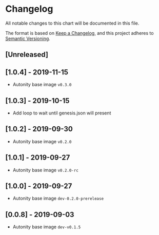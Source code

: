 # Changelog
All notable changes to this chart will be documented in this file.

The format is based on [Keep a Changelog](https://keepachangelog.com/en/1.0.0/),
and this project adheres to [Semantic Versioning](https://semver.org/spec/v2.0.0.html).

## [Unreleased]
## [1.0.4] - 2019-11-15
- Autonity base image `v0.3.0` 

## [1.0.3] - 2019-10-15
- Add loop to wait until genesis.json will present

## [1.0.2] - 2019-09-30
- Autonity base image `v0.2.0`

## [1.0.1] - 2019-09-27
- Autonity base image `v0.2.0-rc`

## [1.0.0] - 2019-09-27
- Autonity base image `dev-0.2.0-prerelease`

## [0.0.8] - 2019-09-03
- Autonity base image `dev-v0.1.5`

